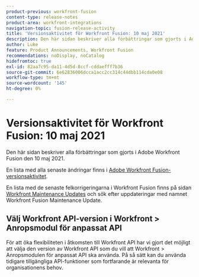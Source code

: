 ```yaml
---
product-previous: workfront-fusion
content-type: release-notes
product-area: workfront-integrations
navigation-topic: fusion-release-activity
title: 'Versionsaktivitet för Workfront Fusion: 10 maj 2021'
description: Den här sidan beskriver alla förbättringar som gjorts i Adobe Workfront Fusion den 10 maj 2021.
author: Luke
feature: Product Announcements, Workfront Fusion
recommendations: noDisplay, noCatalog
hidefromtoc: true
exl-id: 82aa7c95-da11-4d5d-8ccf-cddaefff7b36
source-git-commit: 6e62836006dcca1acc2cc314c44dbb114cda0e08
workflow-type: tm+mt
source-wordcount: '145'
ht-degree: 0%

---
```


# Versionsaktivitet för Workfront Fusion: 10 maj 2021

Den här sidan beskriver alla förbättringar som gjorts i Adobe Workfront Fusion den 10 maj 2021.

En lista med alla senaste ändringar finns i [Adobe Workfront Fusion-versionsaktivitet](/help/workfront-fusion/fusion-product-releases/fusion-release-activity.md).

En lista med de senaste felkorrigeringarna i Workfront Fusion finns på sidan [Workfront Maintenance Updates](https://experienceleague.adobe.com/docs/workfront-known-issues/releases/current-updates.html?lang=sv-SE) och sök efter uppdateringar med namnet Workfront Fusion Maintenance Update.

## Välj Workfront API-version i Workfront > Anropsmodul för anpassat API

För att öka flexibiliteten i åtkomsten till Workfront API har vi gjort det möjligt att välja den version av Workfront API som du vill att Workfront > Anropsmodulen för anpassat API ska använda. På så sätt kan du använda tidigare tillgängliga API-funktioner som fortfarande är relevanta för organisationens behov.
